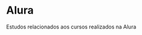 # Alura                 
Estudos relacionados aos cursos realizados na Alura         
   
 















